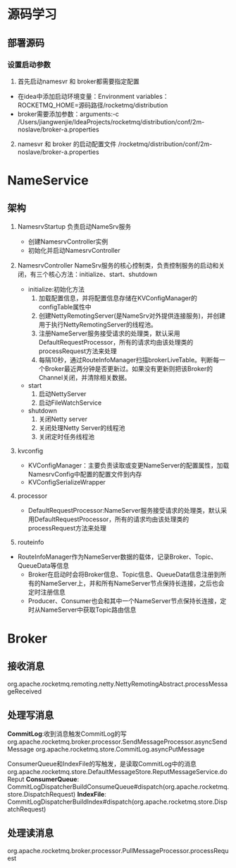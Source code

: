 # 源码学习
## 部署源码
### 设置启动参数
1. 首先启动namesvr 和 broker都需要指定配置
  - 在idea中添加启动环境变量：Environment variables：ROCKETMQ_HOME=源码路径/rocketmq/distribution
  - broker需要添加参数：arguments:-c /Users/jiangwenjie/IdeaProjects/rocketmq/distribution/conf/2m-noslave/broker-a.properties
2. namesvr 和 broker 的启动配置文件
    /rocketmq/distribution/conf/2m-noslave/broker-a.properties
    
    
# NameService
## 架构
1. NamesrvStartup 负责启动NameSrv服务
    - 创建NamesrvController实例
    - 初始化并启动NamesrvController
2. NamesrvController NameSrv服务的核心控制类，负责控制服务的启动和关闭，有三个核心方法：initialize、start、shutdown
    - initialize:初始化方法
        1. 加载配置信息，并将配置信息存储在KVConfigManager的configTable属性中
        2. 创建NettyRemotingServer(是NameSrv对外提供连接服务)，并创建用于执行NettyRemotingServer的线程池。
        3. 注册NameServer服务接受请求的处理类，默认采用DefaultRequestProcessor，所有的请求均由该处理类的processRequest方法来处理
        4. 每隔10秒，通过RouteInfoManager扫描brokerLiveTable。判断每一个Broker最近两分钟是否更新过。如果没有更新则把该Broker的Channel关闭，并清除相关数据。
    - start
        1. 启动NettyServer
        2. 启动FileWatchService
    - shutdown
        1. 关闭Netty server
        2. 关闭处理Netty Server的线程池
        3. 关闭定时任务线程池
3. kvconfig
    - KVConfigManager：主要负责读取或变更NameServer的配置属性，加载NamesrvConfig中配置的配置文件到内存
    - KVConfigSerializeWrapper

4. processor
    - DefaultRequestProcessor:NameServer服务接受请求的处理类，默认采用DefaultRequestProcessor，所有的请求均由该处理类的processRequest方法来处理
    
5. routeinfo
- RouteInfoManager作为NameServer数据的载体，记录Broker、Topic、QueueData等信息
    - Broker在启动时会将Broker信息、Topic信息、QueueData信息注册到所有的NameServer上，并和所有NameServer节点保持长连接，之后也会定时注册信息
    - Producer、Consumer也会和其中一个NameServer节点保持长连接，定时从NameServer中获取Topic路由信息
    
    
    
# Broker
## 接收消息
org.apache.rocketmq.remoting.netty.NettyRemotingAbstract.processMessageReceived

## 处理写消息
**CommitLog**:收到消息触发CommitLog的写
org.apache.rocketmq.broker.processor.SendMessageProcessor.asyncSendMessage
org.apache.rocketmq.store.CommitLog.asyncPutMessage

ConsumerQueue和IndexFile的写触发，是读取CommitLog中的消息
org.apache.rocketmq.store.DefaultMessageStore.ReputMessageService.doReput
**ConsumerQueue**:
CommitLogDispatcherBuildConsumeQueue#dispatch(org.apache.rocketmq.store.DispatchRequest)
**IndexFile**:
CommitLogDispatcherBuildIndex#dispatch(org.apache.rocketmq.store.DispatchRequest)

## 处理读消息
org.apache.rocketmq.broker.processor.PullMessageProcessor.processRequest
